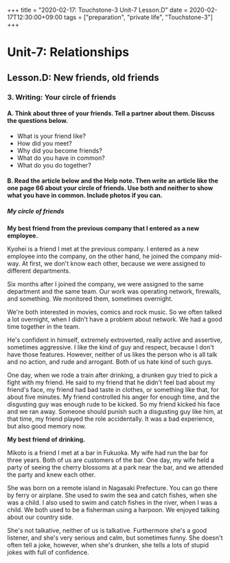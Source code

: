 +++
title =  "2020-02-17: Touchstone-3 Unit-7 Lesson.D"
date = 2020-02-17T12:30:00+09:00
tags = ["preparation", "private life", "Touchstone-3"]
+++

# Unit-7: Relationships
## Lesson.D: New friends, old friends

### 3. Writing: Your circle of friends

#### A. Think about three of your friends. Tell a partner about them. Discuss the questions below.

* What is your friend like?
* How did you meet?
* Why did you become friends?
* What do you have in common?
* What do you do together?

#### B. Read the article below and the Help note. Then write an article like the one page 66 about your circle of friends. Use both and neither to show what you have in common. Include photos if you can.

##### My circle of friends

**My best friend from the previous company that I entered as a new employee.**

Kyohei is a friend I met at the previous company.
I entered as a new employee into the company,
on the other hand, he joined the company mid-way.
At first, we don't know each other, because we were assigned to different departments.

Six months after I joined the company,
we were assigned to the same department and the same team.
Our work was operating network, firewalls, and something.
We monitored them, sometimes overnight.

We're both interested in movies, comics and rock music. 
So we often talked a lot overnight, when I didn't have a problem about network.
We had a good time together in the team.

He's confident in himself, extremely extroverted,
really active and assertive, sometimes aggressive.
I like the kind of guy and respect, because I don't have those features.
However, neither of us likes the person
who is all talk and no action, and rude and arrogant.
Both of us hate kind of such guys.

One day, when we rode a train after drinking,
a drunken guy tried to pick a fight with my friend.
He said to my friend that he didn't feel bad about my friend's face,
my friend had bad taste in clothes, or something like that, for about five minutes.
My friend controlled his anger for enough time, and the disgusting guy was enough rude to be kicked.
So my friend kicked his face and we ran away.
Someone should punish such a disgusting guy like him,
at that time, my friend played the role accidentally.
It was a bad experience, but also good memory now.

**My best friend of drinking.**

Mikoto is a friend I met at a bar in Fukuoka.
My wife had run the bar for three years.
Both of us are customers of the bar.
One day, my wife held a party of seeing the cherry blossoms at a park near the bar,
and we attended the party and knew each other.

She was born on a remote island in Nagasaki Prefecture.
You can go there by ferry or airplane.
She used to swim the sea and catch fishes, when she was a child.
I also used to swim and catch fishes in the river, when I was a child.
We both used to be a fisherman using a harpoon.
We enjoyed talking about our country side.

She's not talkative, neither of us is talkative.
Furthermore she's a good listener,
and she's very serious and calm, but sometimes funny.
She doesn't often tell a joke, however, when she's drunken,
she tells a lots of stupid jokes with full of confidence.
